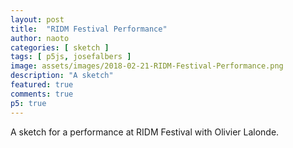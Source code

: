 ```yaml
---
layout: post
title:  "RIDM Festival Performance"
author: naoto
categories: [ sketch ]
tags: [ p5js, josefalbers ]
image: assets/images/2018-02-21-RIDM-Festival-Performance.png
description: "A sketch"
featured: true
comments: true
p5: true
---
```


<div id = "p5sketch">
  <!-- p5 instance will be created here -->
</div>

A sketch for a performance at RIDM Festival with Olivier Lalonde.

<script>
class Particle {
  constructor(_initT) {
    this.t = 0;
    this.initT = 0;
    this.r = 100;
    this.rInit = 100;
    this.z = 0;
    this.R = 5;
    this.x = 0;
    this.y = 0;

    this.doNormal = true;
    this.doRandom = false;

    this.pNext;
    this.pPrev;

    this.initT = _initT;
    this.t = _initT;

    this.x = this.r * Math.cos(this.t);
    this.y = this.r * Math.sin(this.t);
  }

  sine() {
    this.doNormal = false;
    this.doRandom = false;
  }

  normal() {
    this.doNormal = true;
    this.doRandom = false;
  }

  rand() {
    this.doNormal = false;
    this.doRandom = true;
  }

  update(millis) {
    const p = myp5;
    if (this.doNormal) {
      this.r = p.lerp(this.r, this.pNext.r, 0.95);
      this.z = p.lerp(this.z, this.pNext.z, 0.95);

      this.r = p.lerp(this.r, this.rInit, 0.01);
      this.z = p.lerp(this.z, 0, 0.002);
    } else if (this.doRandom) {
      this.r = p.lerp(this.r, p.map(Math.random(), 0, 1, 50, 150), 0.2);
      this.z = p.lerp(this.z, p.map(Math.random(), 0, 1, -40, 40), 0.2);
    } else {
      let a = Math.sin(p.map(millis, 0, 200, 0, 2 * Math.PI) + this.initT * 4);
      this.r = 100 + a * 30;
      this.z = Math.cos(p.map(millis, 0, 200, 0, 2 * Math.PI) + this.initT * 4) * 100;
    }

    this.t = p.map(millis, 0, 5000, 0, 2 * Math.PI) + this.initT;

    this.x = this.r * -Math.sin(this.t);
    this.y = this.r * Math.cos(this.t);
  }

  draw() {
    const p = myp5;
    p.push();

    //p.translate(0, 0, this.z);

    // p.rotate(this.t);

    // p.translate(0, this.r);

    p.fill(255, params.fillColor * p.map(fader, 0, 128, 0, 1));
    p.noStroke();
    // p.rotate(-this.t);
    // p.rotateX(-params.rx);
    p.ellipse(this.x, this.y * Math.cos(params.rx) - this.z * Math.sin(params.rx), this.R, this.R);

    p.pop();

    //stroke(255, lineColor);
    //line(x * 0.95, y * 0.95, z, x, y, z);
  }
}

var fader = 128;
var d0 = 10,
  d1 = 0,
  d2 = 0;

var params = {
  rx: 0,
  lineColor: 0,
  fillColor: 255
};

const particles = [];
const n = 128;

let lastState = -1;


const s = (p) => {
  p.setup = () => {
    p.createCanvas(400, 400);
    //size(1920, 1080, P3D);
    //fullScreen(P3D, 2);

    // p.ortho();
    p.smooth();

    for (let i = 0; i < n; i++) {
      particles.push(new Particle(i / n * 2 * Math.PI));
    }

    for (let i = 0; i < n; i++) {
      particles[i].pPrev = particles[(i - 1 + n) % n];
      particles[i].pNext = particles[(i + 1) % n];
    }

  }

  let lastT = 0;
  p.draw = () => {
    p.background(0);

    const t = p.millis() * 0.001;
    if (Math.floor(t / 2) - Math.floor(lastT / 2) > 0) {
      const a = Math.random();
      if (a < 0.33)
        particles[64].sine();
      else if(a < 0.67)
        for (const pt of particles)
          pt.normal();
      else
        for (const pt of particles)
          pt.rand();

      if (Math.random() > 0.5)
        TweenLite.to(params, 1.5, {
          rx: -Math.PI / 2
        });
      else
        TweenLite.to(params, 1.5, {
          rx: 0
        });

      if (Math.random() > 0.5)
        TweenLite.to(params, 1.5, {
          lineColor: 255,
          fillColor: 0
        });
      else
        TweenLite.to(params, 1.5, {
          lineColor: 0,
          fillColor: 255
        });

      // let state = Math.floor(p.random(2));
      // if (state == 0 && lastState != 0) {
      //   TweenLite.to(params, 1.5, {
      //     rx: -Math.PI / 2,
      //     lineColor: 0,
      //     fillColor: 255
      //   });
      //   for (const pt of particles)
      //     pt.normal();
      //   lastState = 0;
      // }
      // if (state == 1 && lastState != 1) {
      //   TweenLite.to(params, 1.5, {
      //     rx: 0,
      //     lineColor: 0,
      //     fillColor: 255
      //   });
      //   for (const pt of particles)
      //     pt.normal();
      //   particles[Math.floor(n / 2)].sine();
      //   lastState = 1;
      // }
      // if (state == 2 && lastState != 2) {
      //   TweenLite.to(params, 1.5, {
      //     rx: 0,
      //     lineColor: 255,
      //     fillColor: 0
      //   });
      //   for (const pt of particles)
      //     pt.rand();
      //   lastState = 2;
      // }
    }    

    p.translate(p.width / 2, p.height / 2);
    p.strokeWeight(2);

    const sc = p.map(params.rx, 0, -Math.PI / 2, 1, 0);

    let m = p.millis();
    for (const pt of particles)
      pt.update(m);

    for (const pt of particles)
      pt.draw();

    p.stroke(255, params.lineColor * p.map(fader, 0, 128, 0, 1));
    p.noFill();
    p.beginShape();
    p.curveVertex(particles[0].x, particles[0].y * Math.cos(params.rx) - particles[0].z * Math.sin(params.rx), particles[0].y * Math.sin(params.rx) + particles[0].z * Math.cos(params.rx));
    for (const pt of particles) {
      p.curveVertex(pt.x, pt.y * Math.cos(params.rx) - pt.z * Math.sin(params.rx));
    }
    p.curveVertex(particles[0].x, particles[0].y * Math.cos(params.rx) - particles[0].z * Math.sin(params.rx));
    p.curveVertex(particles[0].x, particles[0].y * Math.cos(params.rx) - particles[0].z * Math.sin(params.rx));
    p.endShape();

    lastT = t;
  }

  p.keyPressed = () => {
    switch (p.key) {
      case '1':
        particles[64].sine();
        break;
      case '2':
        for (const pt of particles)
          pt.normal();
        break;
      case '3':
        for (let i = 0; i < particles.length; i++) {
          const pt = particles[i];
          pt.r += 200 * -Math.exp(-(i - 64.0) * (i - 64.0) / 10.0);
          pt.z += 800 * Math.sin(i / n * 8 * Math.PI) * -Math.exp(-(i - 64.0) * (i - 64.0) / 10.0);
        }
        break;
      case '4':
        for (const pt of particles)
          pt.rand();
        break;
      case '5':
        TweenLite.to(params, 1.5, {
          rx: -Math.PI / 2
        });
        break;
      case '6':
        TweenLite.to(params, 1.5, {
          rx: 0
        });
        break;
      case '7':
        TweenLite.to(params, 1.5, {
          lineColor: 255,
          fillColor: 0
        });
        break;
      case '8':
        TweenLite.to(params, 1.5, {
          lineColor: 0,
          fillColor: 255
        });
        break;
    }
  }
}
let myp5 = new p5(s, document.getElementById('p5sketch'));
</script>